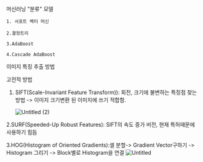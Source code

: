 머신러닝 "분류" 모델

    1. 서포트 벡터 머신

    2.결정트리

    3.AdaBoost

    4.Cascade AdaBoost

이미지 특징 추출 방법

고전적 방법

1. SIFT(Scale-Invariant Feature Transform)): 회전, 크기에 불변하는 특징점 찾는 방법 -> 이미지 크기변환 된 이미지에 쓰기 적합함.
    
    ![Untitled (2)](https://github.com/Copy-Fox/Study/assets/154932134/6121fa5c-cc6b-4268-95d5-3cea3a91e99f)

 2.SURF(Speeded-Up Robust Features): SIFT의 속도 증가 버전, 현재 특허때문에 사용하기 힘듬

 3.HOG(Histogram of Oriented Gradients):셀 분할-> Gradient Vector구하기 -> Histogram 그리기 -> Block별로 Histogram을 연결
 ![Untitled](https://github.com/Copy-Fox/Study/assets/154932134/daea4821-7aee-4468-a070-935c266a611c)
